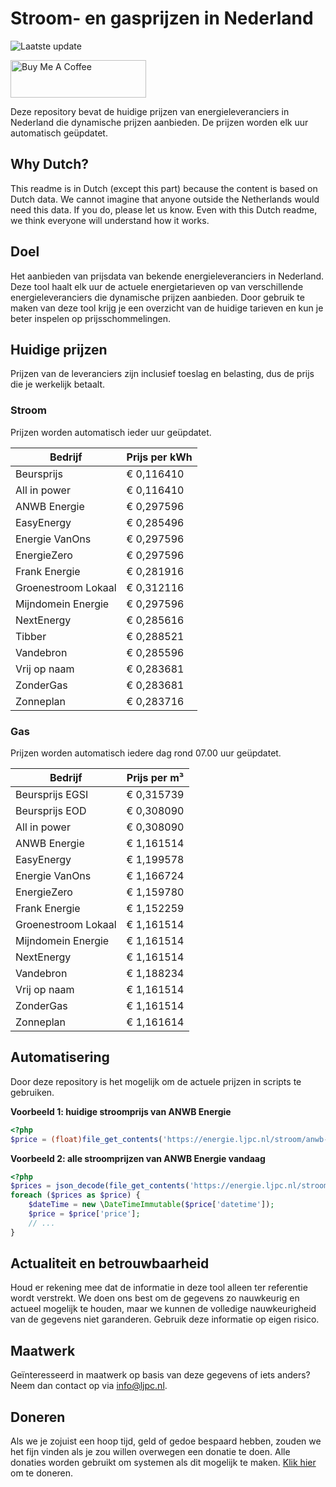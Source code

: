 # Stroom- en gasprijzen in Nederland

![Laatste update](https://img.shields.io/badge/laatste%20update-2025--08--09%2021%3A00%20CET-brightgreen)

<a href="https://www.buymeacoffee.com/Lars-" target="_blank"><img src="https://cdn.buymeacoffee.com/buttons/v2/default-orange.png" alt="Buy Me A Coffee" height="60" style="height: 60px !important;width: 217px !important;" ></a>

Deze repository bevat de huidige prijzen van energieleveranciers in Nederland die dynamische prijzen aanbieden. De prijzen worden elk uur automatisch geüpdatet.

## Why Dutch?

This readme is in Dutch (except this part) because the content is based on Dutch data. We cannot imagine that anyone outside the Netherlands would need this data. If you do, please let us know. Even with this Dutch readme, we think
everyone will understand how it works.

## Doel

Het aanbieden van prijsdata van bekende energieleveranciers in Nederland. Deze tool haalt elk uur de actuele energietarieven op van verschillende energieleveranciers die dynamische prijzen aanbieden. Door gebruik te maken van deze tool
krijg je een overzicht van de huidige tarieven en kun je beter inspelen op prijsschommelingen.

## Huidige prijzen

Prijzen van de leveranciers zijn inclusief toeslag en belasting, dus de prijs die je werkelijk betaalt.

### Stroom

Prijzen worden automatisch ieder uur geüpdatet.

 Bedrijf | Prijs per kWh 
---------|---------------
Beursprijs | € 0,116410
All in power | € 0,116410
ANWB Energie | € 0,297596
EasyEnergy | € 0,285496
Energie VanOns | € 0,297596
EnergieZero | € 0,297596
Frank Energie | € 0,281916
Groenestroom Lokaal | € 0,312116
Mijndomein Energie | € 0,297596
NextEnergy | € 0,285616
Tibber | € 0,288521
Vandebron | € 0,285596
Vrij op naam | € 0,283681
ZonderGas | € 0,283681
Zonneplan | € 0,283716


### Gas

Prijzen worden automatisch iedere dag rond 07.00 uur geüpdatet.

 Bedrijf | Prijs per m³ 
---------|--------------
Beursprijs EGSI | € 0,315739
Beursprijs EOD | € 0,308090
All in power | € 0,308090
ANWB Energie | € 1,161514
EasyEnergy | € 1,199578
Energie VanOns | € 1,166724
EnergieZero | € 1,159780
Frank Energie | € 1,152259
Groenestroom Lokaal | € 1,161514
Mijndomein Energie | € 1,161514
NextEnergy | € 1,161514
Vandebron | € 1,188234
Vrij op naam | € 1,161514
ZonderGas | € 1,161514
Zonneplan | € 1,161614


## Automatisering

Door deze repository is het mogelijk om de actuele prijzen in scripts te gebruiken.

**Voorbeeld 1: huidige stroomprijs van ANWB Energie**

```php
<?php
$price = (float)file_get_contents('https://energie.ljpc.nl/stroom/anwb-energie-nu.txt');

```

**Voorbeeld 2: alle stroomprijzen van ANWB Energie vandaag**

```php
<?php
$prices = json_decode(file_get_contents('https://energie.ljpc.nl/stroom/all-in-power-vandaag.json'),true);
foreach ($prices as $price) {
    $dateTime = new \DateTimeImmutable($price['datetime']);
    $price = $price['price'];
    // ...
}
```

## Actualiteit en betrouwbaarheid

Houd er rekening mee dat de informatie in deze tool alleen ter referentie wordt verstrekt. We doen ons best om de gegevens zo nauwkeurig en actueel mogelijk te houden, maar we kunnen de volledige nauwkeurigheid van de gegevens niet
garanderen. Gebruik deze informatie op eigen risico.

## Maatwerk

Geïnteresseerd in maatwerk op basis van deze gegevens of iets anders? Neem dan contact op
via [info@ljpc.nl](mailto:info@ljpc.nl?subject=Energie%20prijzen).

## Doneren

Als we je zojuist een hoop tijd, geld of gedoe bespaard hebben, zouden we het fijn vinden als je zou willen overwegen een
donatie te doen. Alle donaties worden gebruikt om systemen als dit mogelijk te
maken. [Klik hier](https://www.buymeacoffee.com/Lars-) om te doneren.
